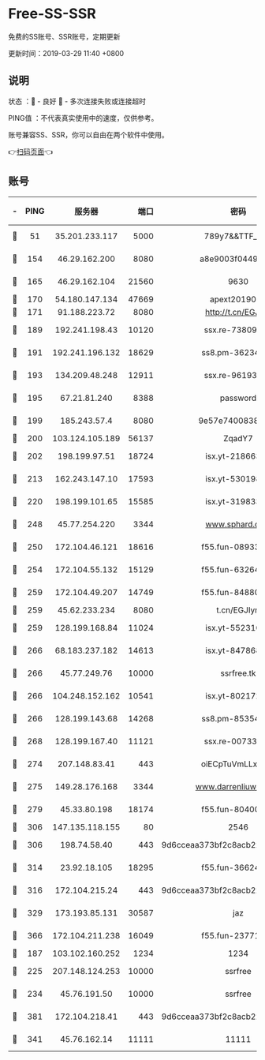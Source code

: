 # Free-SS-SSR

免费的SS账号、SSR账号，定期更新

更新时间：2019-03-29 11:40 +0800

## 说明

状态     ：🙂 - 良好 🙁 - 多次连接失败或连接超时

PING值   ：不代表真实使用中的速度，仅供参考。

账号兼容SS、SSR，你可以自由在两个软件中使用。

👉[扫码页面](https://liesauer.github.io/Free-SS-SSR/)👈

## 账号

|-|PING|服务器|端口|密码|加密方式|区域|
|:----:|:----:|:-----:|-----:|:----:|:----:|:----:|
|🙂|51|35.201.233.117|5000|789y7&&TTF_+><|aes-256-cfb|US|
|🙂|154|46.29.162.200|8080|a8e9003f0449cea5|chacha20-ietf|RU|
|🙂|165|46.29.162.104|21560|9630|aes-128-ctr|RU|
|🙂|170|54.180.147.134|47669|apext2019001|chacha20|KR|
|🙂|171|91.188.223.72|8080|http://t.cn/EGJIyrl|rc4-md5|RU|
|🙂|189|192.241.198.43|10120|ssx.re-73809534|aes-256-cfb|US|
|🙂|191|192.241.196.132|18629|ss8.pm-36234428|aes-256-cfb|US|
|🙂|193|134.209.48.248|12911|ssx.re-96193114|aes-256-cfb|US|
|🙂|195|67.21.81.240|8388|password|aes-256-cfb|US|
|🙂|199|185.243.57.4|8080|9e57e7400838a01e|chacha20-ietf|US|
|🙂|200|103.124.105.189|56137|ZqadY7|chacha20|US|
|🙂|202|198.199.97.51|18724|isx.yt-21866336|aes-256-cfb|US|
|🙂|213|162.243.147.10|17593|isx.yt-53019880|aes-256-cfb|US|
|🙂|220|198.199.101.65|15585|isx.yt-31983348|aes-256-cfb|US|
|🙂|248|45.77.254.220|3344|www.sphard.com|aes-256-cfb|SG|
|🙂|250|172.104.46.121|18616|f55.fun-08933547|aes-256-cfb|SG|
|🙂|254|172.104.55.132|15129|f55.fun-63264424|aes-256-cfb|SG|
|🙂|259|172.104.49.207|14749|f55.fun-84880621|aes-256-cfb|SG|
|🙂|259|45.62.233.234|8080|t.cn/EGJIyrl|rc4-md5|CA|
|🙂|259|128.199.168.84|11024|isx.yt-55231096|aes-256-cfb|SG|
|🙂|266|68.183.237.182|14613|isx.yt-84786883|aes-256-cfb|SG|
|🙂|266|45.77.249.76|10000|ssrfree.tk|aes-256-cfb|SG|
|🙂|266|104.248.152.162|10541|isx.yt-80217237|aes-256-cfb|SG|
|🙂|266|128.199.143.68|14268|ss8.pm-85354499|aes-256-cfb|SG|
|🙂|268|128.199.167.40|11121|ssx.re-00733888|aes-256-cfb|SG|
|🙂|274|207.148.83.41|443|oiECpTuVmLLxk4Ts|aes-256-cfb|AU|
|🙂|275|149.28.176.168|3344|www.darrenliuwei.com|aes-256-cfb|AU|
|🙂|279|45.33.80.198|18174|f55.fun-80400904|aes-256-cfb|US|
|🙂|306|147.135.118.155|80|2546|chacha20|US|
|🙂|306|198.74.58.40|443|9d6cceaa373bf2c8acb22e60b6a58be6|aes-256-cfb|US|
|🙂|314|23.92.18.105|18295|f55.fun-36624119|aes-256-cfb|US|
|🙂|316|172.104.215.24|443|9d6cceaa373bf2c8acb22e60b6a58be6|aes-256-cfb|US|
|🙂|329|173.193.85.131|30587|jaz|aes-256-cfb|US|
|🙂|366|172.104.211.238|16049|f55.fun-23771656|aes-256-cfb|US|
|🙂|187|103.102.160.252|1234|1234|rc4-md5|JP|
|🙂|225|207.148.124.253|10000|ssrfree|aes-256-cfb|SG|
|🙂|234|45.76.191.50|10000|ssrfree|aes-256-cfb|SG|
|🙂|381|172.104.218.41|443|9d6cceaa373bf2c8acb22e60b6a58be6|aes-256-cfb|US|
|🙁|341|45.76.162.14|11111|11111|aes-256-cfb|SG|
